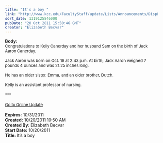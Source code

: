```yaml
---
title: "It’s a boy "
link: "http://www.kcc.edu/FacultyStaff/update/Lists/Announcements/DispForm.aspx?ID=488"
sort_date: 1319125846000
pubDate: "20 Oct 2011 15:50:46 GMT"
creator: "Elizabeth Becvar"
---
```


<div><b>Body:</b> <div class="ExternalClass98AE32FFC40B4375BF8307E230D2B70D">
<div><font size="2">Congratulations to Kelly Canerday and her husband Sam on the birth of Jack Aaron Canerday.</font></div>
<div><font size="2"> </div></font>
<div><font size="2">Jack Aaron was born on Oct. 19 at 2:43 p.m. At birth, Jack Aaron weighed 7 pounds 4 ounces and was 21.25 inches long.</font></div>
<div><font size="2"> <br /></font><font size="2">He has an older sister, Emma, and an older brother, Dutch.</font></div>
<div><font size="2"> </div></font>
<div><font size="2">Kelly is an assistant professor of nursing.</font></div>
<div><font size="2"></font> </div>
<div><font size="2">***</font></div>
<div><font size="2"></font> </div>
<div><font size="2"><a href="/FacultyStaff/update/Pages/dailyupdate.aspx">Go to Online Update</a></font></div>
<div> </div></div></div>
<div><b>Expires:</b> 10/31/2011</div>
<div><b>Created:</b> 10/20/2011 10:50 AM</div>
<div><b>Created By:</b> Elizabeth Becvar</div>
<div><b>Start Date:</b> 10/20/2011</div>
<div><b>Title:</b> It’s a boy </div>
